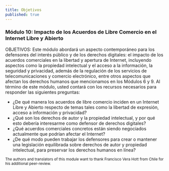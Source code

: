 ```yaml
---
title: Objetivos
published: true
---
```


### Módulo 10: Impacto de los Acuerdos de Libre Comercio en el Internet Libre y Abierto 

OBJETIVOS: Este módulo abordará un aspecto contemporáneo para los defensores del interés público y de los derechos digitales: el impacto de los acuerdos comerciales en la libertad y apertura de Internet, incluyendo aspectos como la propiedad intelectual y el acceso a la información, la seguridad y privacidad, además de la regulación de los servicios de telecomunicaciones y comercio electrónico, entre otros aspectos que afectan los derechos humanos que mencionamos en los Módulos 6 y 9. Al término de este módulo, usted contará con los recursos necesarios para responder las siguientes preguntas:
<ul><li> ¿De qué manera los acuerdos de libre comercio inciden en un Internet Libre y Abierto respecto de temas tales como la libertad de expresión, acceso a información y privacidad?
<li> ¿Qué son los derechos de autor y la propiedad intelectual, y por qué esto debería interesarme como defensor de derechos digitales?
<li> ¿Qué acuerdos comerciales concretos están siendo negociados actualmente que podrían afectar el Internet?
<li> ¿De qué modo pueden trabajar los defensores para crear o mantener una legislación equilibrada sobre derechos de autor y propiedad intelectual, para preservar los derechos humanos en línea?
</ul>

<sub>The authors and translators of this module want to thank Francisco Vera Hott from Chile for his additional peer-review. </sub>
